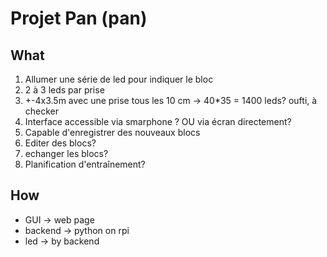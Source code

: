 # Projet Pan (pan)

## What

1. Allumer une série de led pour indiquer le bloc
2. 2 à 3 leds par prise
3. +-4x3.5m avec une prise tous les 10 cm -> 40*35 = 1400 leds? oufti, à checker
4. Interface accessible via smarphone ? OU via écran directement?
5. Capable d'enregistrer des nouveaux blocs
6. Editer des blocs?
8. echanger les blocs?
9. Planification d'entraînement?

## How

- GUI -> web page
- backend -> python on rpi
- led -> by backend
